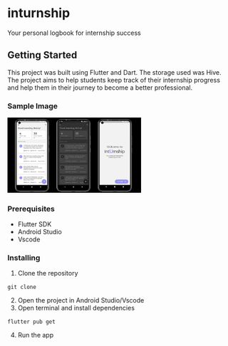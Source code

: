 # inturnship

Your personal logbook for internship success

## Getting Started

This project was built using Flutter and Dart. The storage used was Hive. The project aims to help students keep track of their internship progress and help them in their journey to become a better professional.

### Sample Image

<img
  src="https://github.com/enehry/inturnship/blob/main/assets/Inturnship.jpg"
  alt="Inturnship Image"
  title="Inturnship"
  style="display: inline-block; margin: 0 auto; max-width: 300px">
### Prerequisites

- Flutter SDK
- Android Studio
- Vscode

### Installing

1. Clone the repository

```
git clone
```

2. Open the project in Android Studio/Vscode
3. Open terminal and install dependencies

```
flutter pub get
```

4. Run the app
